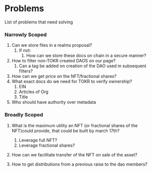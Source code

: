 # Problems

List of problems that need solving

### Narrowly Scoped

1. Can we store files in a realms proposal?
   1. If not:
      1. How can we store these docs on chain in a secure manner?
2. How to filter non-TOKR created DAOS on our page?
   1. Can a tag be added on creation of the DAO used in subsequent filters?
3. How can we get price on the NFT/fractional shares?
4. What exact docs do we need for TOKR to verify ownership?
   1. EIN
   2. Articles of Org
   3. Title
5. Who should have authority over metadata

### Broadly Scoped

1. What is the maximum utility an NFT (or fractional shares of the NFT)could provide, that could be built by march 17th?
   1. Leverage full NFT?
   2. Leverage fractional shares?
2. How can we facilitate transfer of the NFT on sale of the asset?



1. How to get distributions from a previous raise to the dao members?

